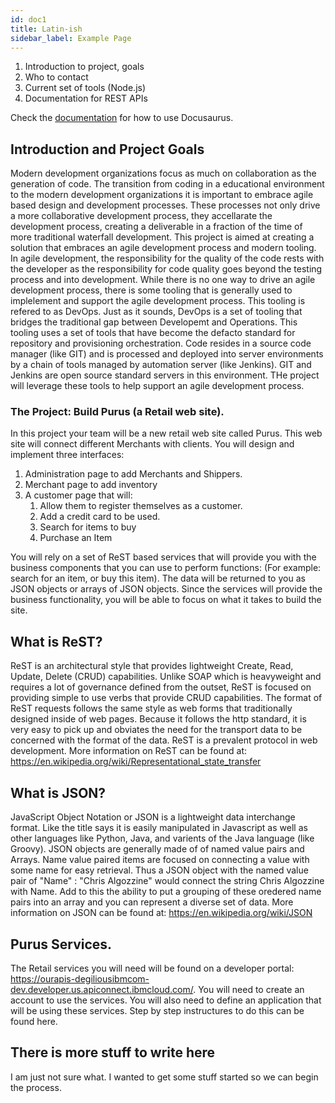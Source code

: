 ```yaml
---
id: doc1
title: Latin-ish
sidebar_label: Example Page
---
```


1. Introduction to project, goals
2. Who to contact
3. Current set of tools (Node.js)
4. Documentation for REST APIs

Check the [documentation](https://docusaurus.io) for how to use Docusaurus.

## Introduction and Project Goals

Modern development organizations focus as much on collaboration as the generation of code. The transition from coding in a educational environment to the modern development organizations it is important to embrace agile based design and development processes. These processes not only drive a more collaborative development process, they accellarate the development process, creating a deliverable in a fraction of the time of more traditional waterfall development. This project is aimed at creating a solution that embraces an agile development process and modern tooling. In agile development, the responsibility for the quality of the code rests with the developer as the responsibility for code quality goes beyond the testing process and into development. While there is no one way to drive an agile development process, there is some tooling that is generally used to implelement and support the agile development process. This tooling is refered to as DevOps. Just as it sounds, DevOps is a set of tooling that bridges the traditional gap between Developemt and Operations. This tooling uses a set of tools that have become the defacto standard for repository and provisioning orchestration. Code resides in a source code manager (like GIT) and is processed and deployed into server environments by a chain of tools managed by automation server (like Jenkins). GIT and Jenkins are open source standard servers in this environment. THe project will leverage these tools to help support an agile development process.

### The Project: Build Purus (a Retail web site).
In this project your team will be a new retail web site called Purus. This web site will connect different Merchants with clients. You will design and implement three interfaces:
1. Administration page to add Merchants and Shippers.
2. Merchant page to add inventory
3. A customer page that will:
    1. Allow them to register themselves as a customer.
    2. Add a credit card to be used.
    3. Search for items to buy
    4. Purchase an Item

You will rely on a set of ReST based services that will provide you with the business components that you can use to perform functions: (For example: search for an item, or buy this item). The data will be returned to you as JSON objects or arrays of JSON objects.  Since the services will provide the business functionality, you will be able to focus on what it takes to build the site.

## What is ReST?

ReST is an architectural style that provides lightweight Create, Read, Update, Delete (CRUD) capabilities. Unlike SOAP which is heavyweight and requires a lot of governance defined from the outset, ReST is focused on providing simple to use verbs that provide CRUD capabilities. The format of ReST requests follows the same style as web forms that traditionally designed inside of web pages. Because it follows the http standard, it is very easy to pick up and obviates the need for the transport data to be concerned with the format of the data. ReST is a prevalent protocol in web development. More information on ReST can be found at: https://en.wikipedia.org/wiki/Representational_state_transfer

## What is JSON?

JavaScript Object Notation or JSON is a lightweight data interchange format. Like the title says it is easily manipulated in Javascript as well as other languages like Python, Java, and varients of the Java language (like Groovy). JSON objects are generally made of of named value pairs and Arrays. Name value paired items are focused on connecting a value with some name for easy retrieval. Thus a JSON object with the named value pair of "Name" : "Chris Algozzine" would connect the string Chris Algozzine with Name. Add to this the ability to put a grouping of these oredered name pairs into an array and you can represent a diverse set of data. More information on JSON can be found at: https://en.wikipedia.org/wiki/JSON

## Purus Services. 

The Retail services you will need will be found on a developer portal: https://ourapis-degiliousibmcom-dev.developer.us.apiconnect.ibmcloud.com/. You will need to create an account to use the services. You will also need to define an application that will be using these services. Step by step instructures to do this can be found here. 

## There is more stuff to write here
I am just not sure what. I wanted to get some stuff started so we can begin the process.

